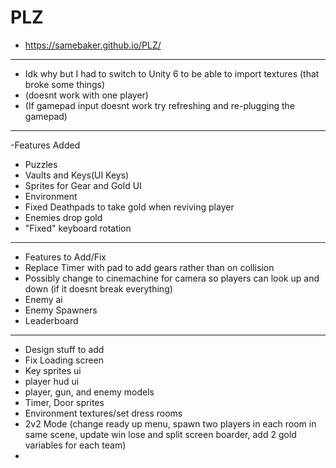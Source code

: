 # PLZ
 
- https://samebaker.github.io/PLZ/
- -------------------------------------------------------------------------------
- Idk why but I had to switch to Unity 6 to be able to import textures (that broke some things)
- (doesnt work with one player)
- (If gamepad input doesnt work try refreshing and re-plugging the gamepad)
- ------------------------------------------------------------------------------------
-Features Added
- Puzzles
- Vaults and Keys(UI Keys)
- Sprites for Gear and Gold UI
- Environment
- Fixed Deathpads to take gold when reviving player
- Enemies drop gold
- "Fixed" keyboard rotation
- -------------------------------------------------------------------------------------
- Features to Add/Fix
- Replace Timer with pad to add gears rather than on collision
- Possibly change to cinemachine for camera so players can look up and down (if it doesnt break everything)
- Enemy ai
- Enemy Spawners
- Leaderboard
- -------------------------------------------------------------------------------------
- Design stuff to add
- Fix Loading screen
- Key sprites ui
- player hud ui
- player, gun, and enemy models
- Timer, Door sprites
- Environment textures/set dress rooms
- 2v2 Mode (change ready up menu, spawn two players in each room in same scene, update win lose and split screen boarder, add 2 gold variables for each team)
- 

